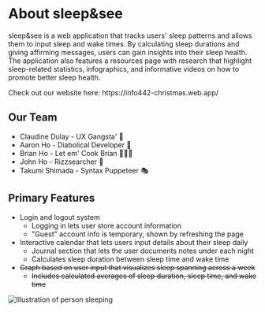 # About sleep&see
<p>sleep&see is a web application that tracks users' sleep patterns and allows them to input sleep and wake times. By calculating sleep durations and giving affirming messages, users can gain insights into their sleep health. The application also features a resources page with research that highlight sleep-related statistics, infographics, and  informative videos on how to promote better sleep health.</p>
<p>Check out our website here: https://info442-christmas.web.app/</p>

## Our Team
* Claudine Dulay - UX Gangsta' 🤙
* Aaron Ho - Diabolical Developer 🐐
* Brian Ho - Let em' Cook Brian 🧑🏻‍🍳
* John Ho -  Rizzsearcher 📝
* Takumi Shimada - Syntax Puppeteer 🎭

## Primary Features
* Login and logout system
    - Logging in lets user store account information
    - "Guest" account info is temporary, shown by refreshing the page
* Interactive calendar that lets users input details about their sleep daily
    - Journal section that lets the user documents notes under each night
    - Calculates sleep duration between sleep time and wake time
* ~~Graph based on user input that visualizes sleep spanning across a week~~
    - ~~Includes calculated averages of sleep duration, sleep time, and wake time~~
<p>

![Illustration of person sleeping](https://github.com/UW-INFO442-WI23/christmas/blob/test/src/img/info-page2-image.png?raw=true)